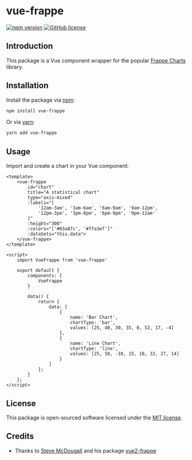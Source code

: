 # vue-frappe

[![npm version](https://badge.fury.io/js/vue-frappe.svg)](https://badge.fury.io/js/vue-frappe) [![GitHub license](https://img.shields.io/github/license/austintoddj/vue-frappe)](https://github.com/austintoddj/vue-frappe/blob/master/license)

## Introduction

This package is a Vue component wrapper for the popular [Frappe Charts](https://frappe.io/charts) library. 

## Installation

Install the package via [npm](https://www.npmjs.com/get-npm):

```bash
npm install vue-frappe
```

Or via [yarn](https://yarnpkg.com):

```bash
yarn add vue-frappe
```

## Usage

Import and create a chart in your Vue component:

```es6
<template>
    <vue-frappe
        id="chart"
        title="A statistical chart"
        type="axis-mixed"
        :labels="[
            '12am-3am', '3am-6am', '6am-9am', '9am-12pm',
            '12pm-3pm', '3pm-6pm', '6pm-9pm', '9pm-12am'
        ]"
        :height="300"
        :colors="['#03a87c', '#ffa3ef']"
        :dataSets="this.data">
    </vue-frappe>
</template>

<script>
    import VueFrappe from 'vue-frappe'
    
    export default {
        components: {
            VueFrappe
        }
    
        data() {
            return {
                data: [
                    {
                        name: 'Bar Chart', 
                        chartType: 'bar',
                        values: [25, 40, 30, 35, 8, 52, 17, -4]
                    },
                    {
                        name: 'Line Chart',
                        chartType: 'line',
                        values: [25, 50, -10, 15, 18, 32, 27, 14]
                    }
                ]
            };
        }
    };
</script>
```

## License

This package is open-sourced software licensed under the [MIT license](license).

## Credits

- Thanks to [Steve McDougall](https://twitter.com/@JustSteveKing) and his package [vue2-frappe](https://github.com/JustSteveKing/vue2-frappe)
